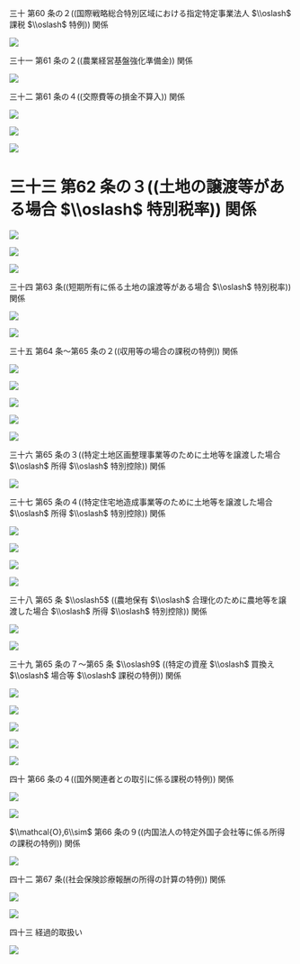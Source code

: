 三十 第60 条の２((国際戦略総合特別区域における指定特定事業法人 $\\oslash$ 課税 $\\oslash$ 特例)) 関係

![](https://www.nta.go.jp/tmp/12327652-b23e-4d46-a82b-96b4799bbb1b/images/c832c595b2f0e4ac748a98df34db1a6ea7094642afcdc109a8280f30269f7ef4.jpg)

三十一 第61 条の２((農業経営基盤強化準備金)) 関係

![](https://www.nta.go.jp/tmp/12327652-b23e-4d46-a82b-96b4799bbb1b/images/55e439c78a2a68a6357abbab6f70589f4dbf948e93f61a65bff427e5bb277a46.jpg)

三十二 第61 条の４((交際費等の損金不算入)) 関係

![](https://www.nta.go.jp/tmp/12327652-b23e-4d46-a82b-96b4799bbb1b/images/5bb611f349cbc524edda881d4b1a20beabef841eb47067fdef0d88885bf02ca1.jpg)

![](https://www.nta.go.jp/tmp/12327652-b23e-4d46-a82b-96b4799bbb1b/images/0e6d31f4906a7329a9d403e881ba8b6fd7973ced218858bfa778e6f5c356cdff.jpg)

![](https://www.nta.go.jp/tmp/12327652-b23e-4d46-a82b-96b4799bbb1b/images/5e9a6110ef31af9325cc7fe4a5a343fb4a3886b93a8ae45ed7eb3eba7ad840d5.jpg)

# 三十三 第62 条の３((土地の譲渡等がある場合 $\\oslash$ 特別税率)) 関係

![](https://www.nta.go.jp/tmp/12327652-b23e-4d46-a82b-96b4799bbb1b/images/19b8eabdd322b0941a8c67fd6b2ae6d90a820ad5a3d755c831a016d4839d996b.jpg)

![](https://www.nta.go.jp/tmp/12327652-b23e-4d46-a82b-96b4799bbb1b/images/0bbd5fe9f04a7f7f23b467362fadb5b32b9a08e61adcf9554a967838aa1d2eb7.jpg)

![](https://www.nta.go.jp/tmp/12327652-b23e-4d46-a82b-96b4799bbb1b/images/2267d025682e7864bdbc3e9c3cfb8d2ca8edf27b4ea7dd711c33d72f276fd73d.jpg)

三十四 第63 条((短期所有に係る土地の譲渡等がある場合 $\\oslash$ 特別税率)) 関係

![](https://www.nta.go.jp/tmp/12327652-b23e-4d46-a82b-96b4799bbb1b/images/dae522cab7c1600707727e1c207d1a386f9b920bc89b43c8c462e6fc18405827.jpg)

![](https://www.nta.go.jp/tmp/12327652-b23e-4d46-a82b-96b4799bbb1b/images/a5d9250d6f4b241ad89eda98e65e0ff2382888c9f242bb9cfb9e10036a28dd47.jpg)

三十五 第64 条～第65 条の２((収用等の場合の課税の特例)) 関係

![](https://www.nta.go.jp/tmp/12327652-b23e-4d46-a82b-96b4799bbb1b/images/a3d3ba86ca343bad3bf70488077ba7bbfb6f8fcfa484ca091b00d8f8f4115806.jpg)

![](https://www.nta.go.jp/tmp/12327652-b23e-4d46-a82b-96b4799bbb1b/images/ec5ccf135e7f57919c091bbe740cd1ca081f55bc20bbc065cd5ff6785337dabc.jpg)

![](https://www.nta.go.jp/tmp/12327652-b23e-4d46-a82b-96b4799bbb1b/images/7018cc720e50b3057581ca2158cca016c9246c99cda1c1ce913c7129c7e3dca1.jpg)

![](https://www.nta.go.jp/tmp/12327652-b23e-4d46-a82b-96b4799bbb1b/images/18d7272a001b5317f79a072d693d81e81df6bfc1719c2fa72b36bbaf30fc578a.jpg)

![](https://www.nta.go.jp/tmp/12327652-b23e-4d46-a82b-96b4799bbb1b/images/995bbc591ea6052a33a8c491da945a60c1f2af6a675170417fa2a09cae1835f4.jpg)

三十六 第65 条の３((特定土地区画整理事業等のために土地等を譲渡した場合 $\\oslash$ 所得 $\\oslash$ 特別控除)) 関係

![](https://www.nta.go.jp/tmp/12327652-b23e-4d46-a82b-96b4799bbb1b/images/77d78a2525951f44534a6f18966e4e4a7160a650bd97ad41e7f661296bf18b87.jpg)

三十七 第65 条の４((特定住宅地造成事業等のために土地等を譲渡した場合 $\\oslash$ 所得 $\\oslash$ 特別控除)) 関係

![](https://www.nta.go.jp/tmp/12327652-b23e-4d46-a82b-96b4799bbb1b/images/dcb802ddfba9744b1f3a4522cf97a7e72e9563f719c6e7acd31c572868ca6c95.jpg)

![](https://www.nta.go.jp/tmp/12327652-b23e-4d46-a82b-96b4799bbb1b/images/268ea2bd5239c79223d21394e5c65def0c9e060b77589b0f11eb8d16cf21e860.jpg)

![](https://www.nta.go.jp/tmp/12327652-b23e-4d46-a82b-96b4799bbb1b/images/e5fb2664ec808b7cb543333d0530dae1a919df5aa66f05b231dc0ef8e49f2942.jpg)

![](https://www.nta.go.jp/tmp/12327652-b23e-4d46-a82b-96b4799bbb1b/images/0f90f62c0811f482692cff8abf300d8764c9a5197a6171ad0d86f23c172c5e7f.jpg)

三十八 第65 条 $\\oslash5$ ((農地保有 $\\oslash$ 合理化のために農地等を譲渡した場合 $\\oslash$ 所得 $\\oslash$ 特別控除)) 関係

![](https://www.nta.go.jp/tmp/12327652-b23e-4d46-a82b-96b4799bbb1b/images/4c900cb21096ebcac91341c4e082839ebe814f502e3b2fe7d250e0aeb6f4a165.jpg)

![](https://www.nta.go.jp/tmp/12327652-b23e-4d46-a82b-96b4799bbb1b/images/bf98a841e48891926ca8653b03355a3ae4902e393c2130245f7d5222b31647e9.jpg)

三十九 第65 条の７～第65 条 $\\oslash9$ ((特定の資産 $\\oslash$ 買換え $\\oslash$ 場合等 $\\oslash$ 課税の特例)) 関係

![](https://www.nta.go.jp/tmp/12327652-b23e-4d46-a82b-96b4799bbb1b/images/9656ceea04b44545b475c68ce9efdfd87bb9be127c3dc5668aeb4bd10e34d698.jpg)

![](https://www.nta.go.jp/tmp/12327652-b23e-4d46-a82b-96b4799bbb1b/images/03f3e26e73405614cbba37b65794ebed698f484a71d89e84a92371b213183d5f.jpg)

![](https://www.nta.go.jp/tmp/12327652-b23e-4d46-a82b-96b4799bbb1b/images/344b93cb7b423f4bc4446dd2bc2e6afd4bac8fef5dbfce0962755965d30d3608.jpg)

![](https://www.nta.go.jp/tmp/12327652-b23e-4d46-a82b-96b4799bbb1b/images/411d56d64f14af03e6a760be09b061a90b122ba6f3d1b7fef1ace2dbfead6306.jpg)

![](https://www.nta.go.jp/tmp/12327652-b23e-4d46-a82b-96b4799bbb1b/images/43a48748593e707a982d4d238c44cd99ee777bc6afa32c0bff3d5ecd3c4d95e4.jpg)

四十 第66 条の４((国外関連者との取引に係る課税の特例)) 関係

![](https://www.nta.go.jp/tmp/12327652-b23e-4d46-a82b-96b4799bbb1b/images/8f7380b0b6b50ff4d8d485c98b5ace8b7a86aa85d3b0aedb949d9edc8d3788d7.jpg)

![](https://www.nta.go.jp/tmp/12327652-b23e-4d46-a82b-96b4799bbb1b/images/eef228cbd88ec9ab497a8a9bf52e14c38c3b796522a5abda3de64b3b24fbe46b.jpg)

$\\mathcal{O},6\\sim$ 第66 条の９((内国法人の特定外国子会社等に係る所得の課税の特例)) 関係

![](https://www.nta.go.jp/tmp/12327652-b23e-4d46-a82b-96b4799bbb1b/images/4734dd362131ca2437f360ad7ebb09848b0e782a04130c9f666dc62c200e96db.jpg)

四十二 第67 条((社会保険診療報酬の所得の計算の特例)) 関係

![](https://www.nta.go.jp/tmp/12327652-b23e-4d46-a82b-96b4799bbb1b/images/73df8c51eeea6885451403f3b4ab758dc267173112a33f900183598edd3e1bc5.jpg)

![](https://www.nta.go.jp/tmp/12327652-b23e-4d46-a82b-96b4799bbb1b/images/55f4c2f1d4ef1ec51e6c4ce955144198c9638eb738f9cb17b32cbbcfc01131c7.jpg)

四十三 経過的取扱い

![](https://www.nta.go.jp/tmp/12327652-b23e-4d46-a82b-96b4799bbb1b/images/ad4c78742119fac6761e245a04cfbe92b5198e2428ffdddf33007b6eae63fe0d.jpg)